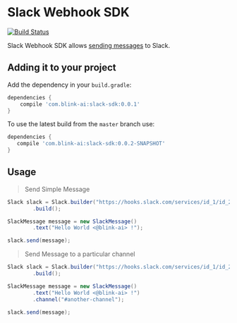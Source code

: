 # Slack Webhook SDK

[![Build Status](https://travis-ci.org/blink-ai/slack-sdk.svg?branch=master)](https://travis-ci.org/blink-ai/slack-sdk)

Slack Webhook SDK allows [sending messages](https://api.slack.com/docs/messages) to Slack.

## Adding it to your project

Add the dependency in your `build.gradle`:

```gradle
dependencies {
    compile 'com.blink-ai:slack-sdk:0.0.1'
}
```

To use the latest build from the `master` branch use:

 ```gradle
dependencies {
    compile 'com.blink-ai:slack-sdk:0.0.2-SNAPSHOT'
}
```

## Usage

> Send Simple Message

```java
Slack slack = Slack.builder("https://hooks.slack.com/services/id_1/id_2/token")
        .build();

SlackMessage message = new SlackMessage()
        .text("Hello World <@blink-ai> !");

slack.send(message);
```

> Send Message to a particular channel

```java
Slack slack = Slack.builder("https://hooks.slack.com/services/id_1/id_2/token")
        .build();

SlackMessage message = new SlackMessage()
        .text("Hello World <@blink-ai> !")
        .channel("#another-channel");

slack.send(message);
```
